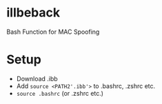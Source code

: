 # illbeback
Bash Function for MAC Spoofing

# Setup
- Download .ibb
- Add `source <PATH2'.ibb'>` to .bashrc, .zshrc etc.
- `source .bashrc` (or .zshrc etc.)
